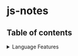 # js-notes

## Table of contents

<!-- toc -->

<details>
  <summary>Language Features</summary>

  * [Constants](constants.md)
  * [`let` and `var`](let-and-var.md)
  * [Rest parameters](rest-parameters.md)
  * [Destructuring Arrays](destructuring-arrays.md)
  
</details>

<!-- tocstop -->